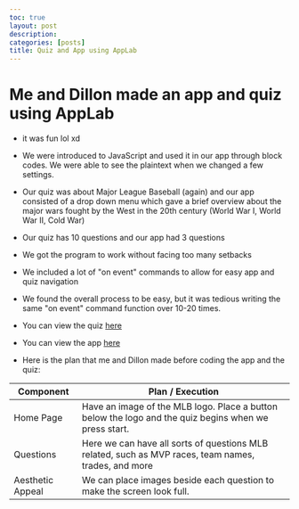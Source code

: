 ```yaml
---
toc: true
layout: post
description:
categories: [posts]
title: Quiz and App using AppLab
---
```

# Me and Dillon made an app and quiz using AppLab
- it was fun lol xd
- We were introduced to JavaScript and used it in our app through block codes. We were able to see the plaintext when we changed a few settings.
- Our quiz was about Major League Baseball (again) and our app consisted of a drop down menu which gave a brief overview about the major wars fought by the West in the 20th century (World War I, World War II, Cold War)
- Our quiz has 10 questions and our app had 3 questions
- We got the program to work without facing too many setbacks
- We included a lot of "on event" commands to allow for easy app and quiz navigation
- We found the overall process to be easy, but it was tedious writing the same "on event" command function over 10-20 times.
- You can view the quiz [here](https://studio.code.org/projects/applab/J-lBx4h4v1k3OqyW71ciH1YEPZZQtRH2tGEAmyO9CI8/edit)
- You can view the app [here](https://studio.code.org/projects/applab/wzrgWNAQJlODZaqGA30EkKgbkzkFHkBL3OxUF4DxlHo/edit)

- Here is the plan that me and Dillon made before coding the app and the quiz:

| Component | Plan / Execution |
|---- | ------------|
| Home Page | Have an image of the MLB logo. Place a button below the logo and the quiz begins when we press start. |
| Questions | Here we can have all sorts of questions MLB related, such as MVP races, team names, trades, and more |
| Aesthetic Appeal | We can place images beside each question to make the screen look full. |